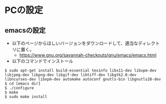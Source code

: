 # PCの設定

## emacsの設定
* 以下のページからほしいバージョンをダウンロードして、適当なディレクトリに置く。
  * https://www.gnu.org/savannah-checkouts/gnu/emacs/emacs.html
* 以下のコマンドでインストール
```
$ sudo apt-get install build-essential texinfo libx11-dev libxpm-dev libjpeg-dev libpng-dev libgif-dev libtiff-dev libgtk2.0-dev libncurses-dev libxpm-dev automake autoconf gnutls-bin libgnutls28-dev
$ cd [emacs dir]
$ ./configure
$ make
$ sudo make install
```

